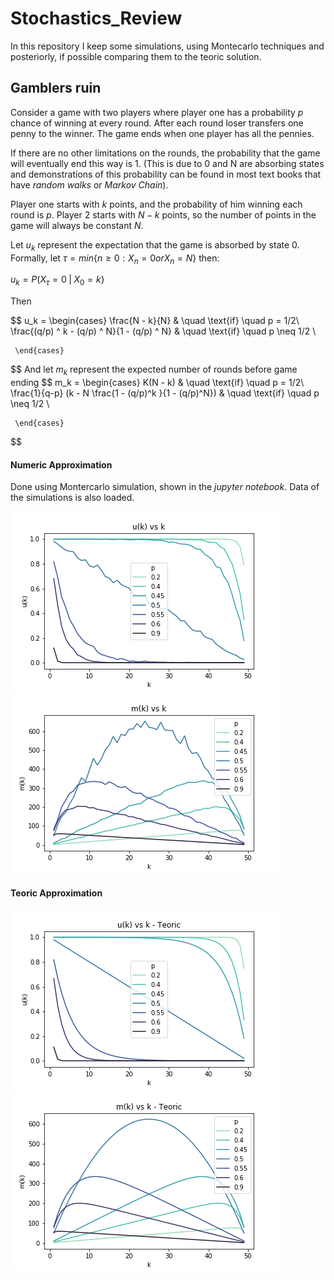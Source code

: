 # Stochastics_Review

In this repository I keep some simulations, using Montecarlo techniques and posteriorly, if possible comparing them to the teoric solution.

## Gamblers ruin

Consider a game with two players where player one has a probability $p$ chance of winning at every round. After each round loser transfers one penny to the winner. The game ends when one player has all the pennies.  

If there are no other limitations on the rounds, the probability that the game will eventually end this way is 1. (This is due to 0 and N are absorbing states and demonstrations of this probability can be found in most text books that have _random walks_ or _Markov Chain_).

Player one starts with $k$ points, and the probability of him winning each round is $p$. Player 2 starts with $N-k$ points, so the number of points in the game will always be constant $N$.

Let $u_k$ represent the expectation that the game is absorbed by state 0. Formally, let $\tau = min\{ n \geq 0 : X_n = 0 or X_n = N \}$ then:

$u_k = P(X_{\tau} = 0 \; |\;  X_0 = k \}$

Then  

$$
u_k = 
     \begin{cases}
       \frac{N - k}{N} & \quad \text{if} \quad p = 1/2\\
       \frac{(q/p) ^ k - (q/p) ^ N}{1 - (q/p) ^ N} & \quad \text{if} \quad  p \neq 1/2 \\

     \end{cases}
$$
And let $m_k$ represent the expected number of rounds before game ending
$$
m_k = 
     \begin{cases}
       K(N - k) & \quad \text{if} \quad p = 1/2\\
       \frac{1}{q-p} (k - N \frac{1 - (q/p)^k }{1 - (q/p)^N}) & \quad \text{if} \quad  p \neq 1/2 \\

     \end{cases}
$$

#### Numeric Approximation
Done using Montercarlo simulation, shown in the *jupyter notebook*. Data of the simulations is also loaded.

![](./Gamblers_Ruin/imgs/uk_vs_k.png)
![](./Gamblers_Ruin/imgs/mk_vs_k.png)  

#### Teoric Approximation

![](./Gamblers_Ruin/imgs/teoric_uk_vs_k.png)
![](./Gamblers_Ruin/imgs/teoric_mk_vs_k.png)  


